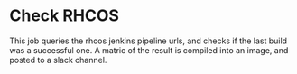 # Check RHCOS

This job queries the rhcos jenkins pipeline urls, and checks if the last build
was a successful one. A matric of the result is compiled into an image, and
posted to a slack channel.
